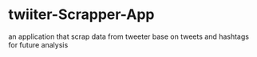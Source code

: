 # twiiter-Scrapper-App
an application that scrap data from tweeter base on tweets and hashtags for future analysis
